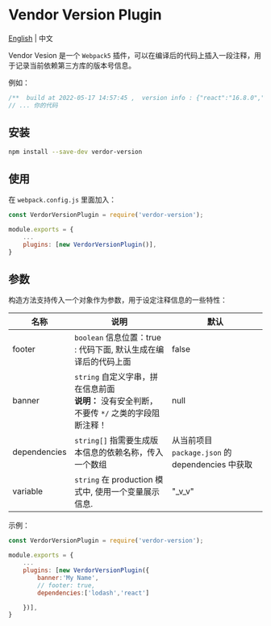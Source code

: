 # Vendor Version Plugin

[English](./README.md) | 中文

Vendor Vesion 是一个 `Webpack5` 插件，可以在编译后的代码上插入一段注释，用于记录当前依赖第三方库的版本号信息。

例如：

```javascript
/**  build at 2022-05-17 14:57:45 ,  version info : {"react":"16.8.0","lodash":"4.17.21"} */
// ... 你的代码
```

## 安装

```bash
npm install --save-dev verdor-version
```

## 使用

在 `webpack.config.js` 里面加入：

```javascript
const VerdorVersionPlugin = require('verdor-version');

module.exports = {
    ...
    plugins: [new VerdorVersionPlugin()],
}
```

## 参数

构造方法支持传入一个对象作为参数，用于设定注释信息的一些特性：

| 名称         | 说明                                                                                            | 默认                                             |
| ------------ | ----------------------------------------------------------------------------------------------- | ------------------------------------------------ |
| footer       | `boolean` 信息位置：true : 代码下面, 默认生成在编译后的代码上面                                 | false                                            |
| banner       | `string` 自定义字串，拼在信息前面<br/>**说明：** 没有安全判断，不要传 `*/` 之类的字段阻断注释！ | null                                             |
| dependencies | `string[]` 指需要生成版本信息的依赖名称，传入一个数组                                           | 从当前项目 `package.json` 的 dependencies 中获取 |
| variable     | `string` 在 production 模式中, 使用一个变量展示信息.                                            | "\_v_v"                                          |

示例：

```javascript
const VerdorVersionPlugin = require('verdor-version');

module.exports = {
    ...
    plugins: [new VerdorVersionPlugin({
        banner:'My Name',
        // footer: true,
        dependencies:['lodash','react']

    })],
}
```

